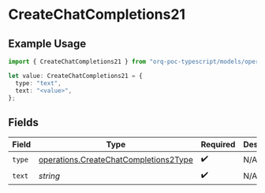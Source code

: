 # CreateChatCompletions21

## Example Usage

```typescript
import { CreateChatCompletions21 } from "orq-poc-typescript/models/operations";

let value: CreateChatCompletions21 = {
  type: "text",
  text: "<value>",
};
```

## Fields

| Field                                                                                          | Type                                                                                           | Required                                                                                       | Description                                                                                    |
| ---------------------------------------------------------------------------------------------- | ---------------------------------------------------------------------------------------------- | ---------------------------------------------------------------------------------------------- | ---------------------------------------------------------------------------------------------- |
| `type`                                                                                         | [operations.CreateChatCompletions2Type](../../models/operations/createchatcompletions2type.md) | :heavy_check_mark:                                                                             | N/A                                                                                            |
| `text`                                                                                         | *string*                                                                                       | :heavy_check_mark:                                                                             | N/A                                                                                            |